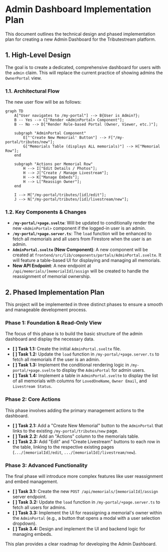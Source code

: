 # Admin Dashboard Implementation Plan

This document outlines the technical design and phased implementation plan for creating a new Admin Dashboard for the Tributestream platform.

## 1. High-Level Design

The goal is to create a dedicated, comprehensive dashboard for users with the `admin` claim. This will replace the current practice of showing admins the `OwnerPortal` view.

### 1.1. Architectural Flow

The new user flow will be as follows:

```mermaid
graph TD
    A["User navigates to /my-portal"] --> B{User is Admin?};
    B -- Yes --> C["Render <AdminPortal> Component"];
    B -- No --> D["Render Role-based Portal (Owner, Viewer, etc.)"];

    subgraph "AdminPortal Component"
        E["'Create New Memorial' Button"] --> F["/my-portal/tributes/new"];
        G["Memorials Table (displays ALL memorials)"] --> H["Memorial Row"];
    end

    subgraph "Actions per Memorial Row"
        H --> I["Edit Details / Photos"];
        H --> J["Create / Manage Livestream"];
        H --> K["Manage Embeds"];
        H --> L["Reassign Owner"];
    end

    I --> M["/my-portal/tributes/[id]/edit"];
    J --> N["/my-portal/tributes/[id]/livestream/new"];
```

### 1.2. Key Components & Changes

-   **`/my-portal/+page.svelte`**: Will be updated to conditionally render the new `<AdminPortal>` component if the logged-in user is an admin.
-   **`/my-portal/+page.server.ts`**: The `load` function will be enhanced to fetch all memorials and all users from Firestore when the user is an admin.
-   **`AdminPortal.svelte` (New Component)**: A new component will be created at `frontend/src/lib/components/portals/AdminPortal.svelte`. It will feature a table-based UI for displaying and managing all memorials.
-   **New API Endpoint**: A new endpoint at `/api/memorials/[memorialId]/assign` will be created to handle the reassignment of memorial ownership.

## 2. Phased Implementation Plan

This project will be implemented in three distinct phases to ensure a smooth and manageable development process.

### Phase 1: Foundation & Read-Only View

The focus of this phase is to build the basic structure of the admin dashboard and display the necessary data.

-   **[ ] Task 1.1:** Create the initial `AdminPortal.svelte` file.
-   **[ ] Task 1.2:** Update the `load` function in `/my-portal/+page.server.ts` to fetch all memorials if the user is an admin.
-   **[ ] Task 1.3:** Implement the conditional rendering logic in `/my-portal/+page.svelte` to display the `AdminPortal` for admin users.
-   **[ ] Task 1.4:** Implement a table in `AdminPortal.svelte` to display the list of all memorials with columns for `LovedOneName`, `Owner Email`, and `Livestream Status`.

### Phase 2: Core Actions

This phase involves adding the primary management actions to the dashboard.

-   **[ ] Task 2.1:** Add a "Create New Memorial" button to the `AdminPortal` that links to the existing `/my-portal/tributes/new` page.
-   **[ ] Task 2.2:** Add an "Actions" column to the memorials table.
-   **[ ] Task 2.3:** Add "Edit" and "Create Livestream" buttons to each row in the table, linking to the respective existing pages (`.../[memorialId]/edit`, `.../[memorialId]/livestream/new`).

### Phase 3: Advanced Functionality

The final phase will introduce more complex features like user reassignment and embed management.

-   **[ ] Task 3.1:** Create the new `POST /api/memorials/[memorialId]/assign` server endpoint.
-   **[ ] Task 3.2:** Update the `load` function in `/my-portal/+page.server.ts` to fetch all users for admins.
-   **[ ] Task 3.3:** Implement the UI for reassigning a memorial's owner within the `AdminPortal` (e.g., a button that opens a modal with a user selection dropdown).
-   **[ ] Task 3.4:** Design and implement the UI and backend logic for managing embeds.

This plan provides a clear roadmap for developing the Admin Dashboard.
